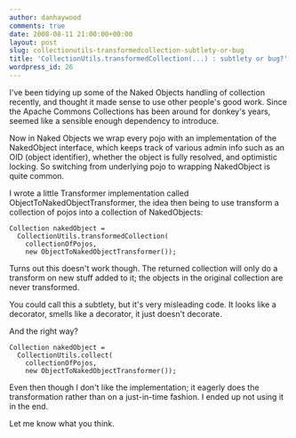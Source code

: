```yaml
---
author: danhaywood
comments: true
date: 2008-08-11 21:00:00+00:00
layout: post
slug: collectionutils-transformedcollection-subtlety-or-bug
title: 'CollectionUtils.transformedCollection(...) : subtlety or bug?'
wordpress_id: 26
---
```


I've been tidying up some of the Naked Objects handling of collection recently, and thought it made sense to use other people's good work.  Since the Apache Commons Collections has been around for donkey's years, seemed like a sensible enough dependency to introduce.

Now in Naked Objects we wrap every pojo with an implementation of the NakedObject interface, which keeps track of various admin info such as an OID (object identifier), whether the object is fully resolved, and optimistic locking.  So switching from underlying pojo to wrapping NakedObject is quite common.

I wrote a little Transformer implementation called ObjectToNakedObjectTransformer, the idea then being to use transform a collection of pojos into a collection of NakedObjects:

    
    
    Collection nakedObject =
      CollectionUtils.transformedCollection(
        collectionOfPojos,
        new ObjectToNakedObjectTransformer());
    


Turns out this doesn't work though.  The returned collection will only do a transform on new stuff added to it; the objects in the original collection are never transformed.

You could call this a subtlety, but it's very misleading code.  It looks like a decorator, smells like a decorator, it just doesn't decorate.

And the right way?

    
    
    Collection nakedObject =
      CollectionUtils.collect(
        collectionOfPojos,
        new ObjectToNakedObjectTransformer());
    


Even then though I don't like the implementation; it eagerly does the transformation rather than on a just-in-time fashion.  I ended up not using it in the end.

Let me know what you think.

